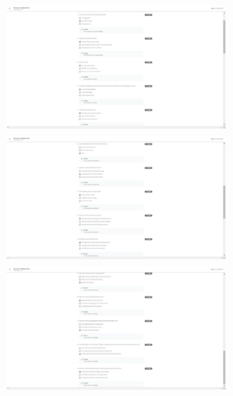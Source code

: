 ﻿![](Aspose.Words.fdd4ccde-d3b4-4703-8e05-ce1e838a2c0a.001.jpeg)

![](Aspose.Words.fdd4ccde-d3b4-4703-8e05-ce1e838a2c0a.002.jpeg)

![](Aspose.Words.fdd4ccde-d3b4-4703-8e05-ce1e838a2c0a.003.jpeg)
